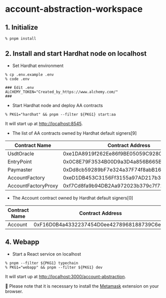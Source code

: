 # account-abstraction-workspace

## 1. Initialize

```shell
% pnpm install
```

## 2. Install and start Hardhat node on localhost

- Set Hardhat environment

```shell
% cp .env.example .env
% code .env

### Edit .env
ALCHEMY_TOKEN="Created_by_https://www.alchemy.com/"
###
```

- Start Hardhat node and deploy AA contracts

```
% PKG1="hardhat" && pnpm --filter ${PKG1} start:aa
```

It will start up at [http://localhost:8545](http://localhost:8545).

- The list of AA contracts owned by Hardhat default signers[9]

| Contract Name       | Contract Address                           | Owner      |
| ------------------- | ------------------------------------------ | ---------- |
| UsdtOracle          | 0xe1DA8919f262Ee86f9BE05059C9280142CF23f48 | signers[9] |
| EntryPoint          | 0x0C8E79F3534B00D9a3D4a856B665Bf4eBC22f2ba | signers[9] |
| Paymaster           | 0xDd8cb59289bF7e324a37F74f8abB16D9F133cb2e | signers[8] |
| AccountFactory      | 0xeD1DB453C3156Ff3155a97AD217b3087D5Dc5f6E | signers[9] |
| AccountFactoryProxy | 0xf7Cd8fa9b94DB2Aa972023b379c7f72c65E4De9D | signers[9] |

- The Account contract owned by Hardhat default signers[0]

| Contract Name | Contract Address                           | Owner      |
| ------------- | ------------------------------------------ | ---------- |
| Account       | 0xF16D0B4a4332237454D0ee4278968188739C6eED | signers[0] |

## 4. Webapp

- Start a React service on localhost

```shell
% pnpm --filter ${PKG1} typechain
% PKG1="webapp" && pnpm --filter ${PKG1} dev
```

It will start up at [http://localhost:3000/account-abstraction](http://localhost:3000/account-abstraction).

:notebook_with_decorative_cover: Please note that it is necessary to install the [Metamask](https://metamask.io/download/) extension on your browser.
